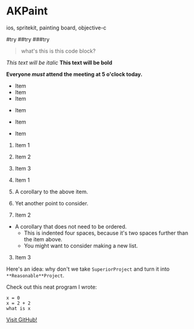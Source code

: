 # AKPaint
ios, spritekit, painting board, objective-c

#try
##try
###try

>what's this
>is this code block?

*This text will be italic*
**This text will be bold**

**Everyone _must_ attend the meeting at 5 o'clock today.**

* Item
* Item
* Item
- Item

- Item
- Item

1. Item 1
2. Item 2
3. Item 3

1. Item 1
  1. A corollary to the above item.
  2. Yet another point to consider.
2. Item 2
  * A corollary that does not need to be ordered.
    * This is indented four spaces, because it's two spaces further than the item above.
    * You might want to consider making a new list.
3. Item 3

Here's an idea: why don't we take `SuperiorProject` and turn it into `**Reasonable**Project`.

Check out this neat program I wrote:

```
x = 0
x = 2 + 2
what is x
```

[Visit GitHub!](www.github.com)
